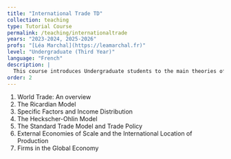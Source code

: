 ```yaml
---
title: "International Trade TD"
collection: teaching
type: Tutorial Course
permalink: /teaching/internationaltrade
years: "2023-2024, 2025-2026"
profs: "[Léa Marchal](https://leamarchal.fr)"
level: "Undergraduate (Third Year)"
language: "French"
description: |
  This course introduces Undergraduate students to the main theories of international trade from classical models like Ricardo’s comparative advantage and Heckscher-Ohlin, to more modern approaches like the Standard Trade model and economies of scale.
order: 2
---
```


1. World Trade: An overview
2. The Ricardian Model
3. Specific Factors and Income Distribution
4. The Heckscher-Ohlin Model
5. The Standard Trade Model and Trade Policy
6. External Economies of Scale and the International Location of Production
7. Firms in the Global Economy